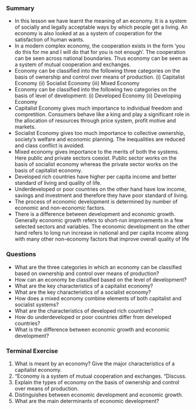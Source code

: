 ### Summary
* In this lesson we have learnt the meaning of an economy. It is a system of socially and legally acceptable ways by which people get a living. An economy is also looked at as a system of cooperation for the satisfaction of human wants.
* In a modern complex economy, the cooperation exists in the form ‘you do this for me and I will do that for you is not enough’. The cooperation can be seen across
national boundaries. Thus economy can be seen as a system of mutual cooperation and exchanges.
* Economy can be classified into the following three categories on the basis of ownership and control over means of production. (i) Capitalist Economy (ii) Socialist Economy (iii) Mixed Economy
* Economy can be classified into the following two categories on the basis of level of development: (i) Developed Economy (ii) Developing Economy
* Capitalist Economy gives much importance to individual freedom and compretition. Consumers behave like a king and play a significant role in the allocation of
resources through price system, profit motive and markets.
* Socialist Economy gives too much importance to collective ownership, society’s welfare and economic planning. The inequalities are reduced and class conflict is avoided.
* Mixed economy gives importance to the merits of both the systems. Here public and private sectors coexist. Public sector works on the basis of socialist economy
whereas the private sector works on the basis of capitalist economy.
* Developed rich countries have higher per capita income and better standard of living and quality of life.
* Underdeveloped or poor countries on the other hand have low income, savings and investment and therefore they have poor standard of living.
* The process of economic development is determined by number of economic and non-economic factors.
* There is a difference between development and economic growth. Generally economic growth refers to short-run improvements in a few selected sectors and variables. The economic development on the other hand refers to long run increase in national and per capita income along with many other non-economy factors that improve overall quality of life


### Questions
* What are the three categories in which an economy can be classified based on ownership and control over means of production?
* How can an economy be classified based on the level of development?
* What are the key characteristics of a capitalist economy?
* What are the key characteristics of a socialist economy?
* How does a mixed economy combine elements of both capitalist and socialist systems?
* What are the characteristics of developed rich countries?
* How do underdeveloped or poor countries differ from developed countries?
* What is the difference between economic growth and economic development?

### Terminal Exercise
1. What is meant by an economy? Give the major characteristics of a capitalist economy.
2. “Economy is a system of mutual cooperation and exchanges. “Discuss.
3. Explain the types of economy on the basis of ownership and control over means of production.
4. Distinguishes between economic development and economic growth.
5. What are the main determinants of economic development?
